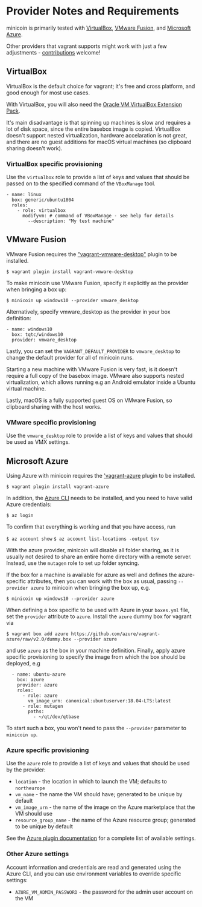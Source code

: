 # Provider Notes and Requirements

minicoin is primarily tested with [VirtualBox](https://virtualbox.org), 
[VMware Fusion](https://www.vmware.com/products/fusion.html), and
[Microsoft Azure](https://portal.azure.com).

Other providers that vagrant supports might work with just a few adjustments -
[contributions](contributing.md) welcome!

## VirtualBox

VirtualBox is the default choice for vagrant; it's free and cross platform,
and good enough for most use cases.

With VirtualBox, you will also need the
[Oracle VM VirtualBox Extension Pack](https://www.virtualbox.org/wiki/Downloads).

It's main disadvantage is that spinning up machines is slow and requires a lot of
disk space, since the entire basebox image is copied. VirtualBox doesn't support
nested virtualization, hardware accelaration is not great, and there are no guest
additions for macOS virtual machines (so clipboard sharing doesn't work).

### VirtualBox specific provisioning

Use the `virtualbox` role to provide a list of keys and values that
should be passed on to the specified command of the `VBoxManage` tool.

```
- name: linux
  box: generic/ubuntu1804
  roles:
    - role: virtualbox
      modifyvm: # command of VBoxManage - see help for details
        --description: "My test machine"
```

## VMware Fusion

VMware Fusion requires the
["vagrant-vmware-desktop"](https://www.vagrantup.com/docs/providers/vmware) plugin
to be installed.

`$ vagrant plugin install vagrant-vmware-desktop`

To make minicoin use VMware Fusion, specify it explicitly as the provider when
bringing a box up:

`$ minicoin up windows10 --provider vmware_desktop`

Alternatively, specify vmware_desktop as the provider in your box definition:

```
- name: windows10
  box: tqtc/windows10
  provider: vmware_desktop
```

Lastly, you can set the `VAGRANT_DEFAULT_PROVIDER` to `vmware_desktop` to change
the default provider for all of minicoin runs.

Starting a new machine with VMware Fusion is very fast, is it doesn't require a full copy
of the basebox image. VMware also supports nested virtualization, which allows running
e.g an Android emulator inside a Ubuntu virtual machine.

Lastly, macOS is a fully supported guest OS on VMware Fusion, so clipboard sharing with
the host works.

### VMware specific provisioning

Use the `vmware_desktop` role to provide a list of keys and values that
should be used as VMX settings.


## Microsoft Azure

Using Azure with minicoin requires the
['vagrant-azure](https://github.com/Azure/vagrant-azure) plugin to be installed.

`$ vagrant plugin install vagrant-azure`

In addition, the [Azure CLI](https://docs.microsoft.com/en-us/cli/azure/install-azure-cli)
needs to be installed, and you need to have valid Azure credentials:

`$ az login`

To confirm that everything is working and that you have access, run

`$ az account show`
`$ az account list-locations -output tsv`

With the azure provider, minicoin will disable all folder sharing, as it is usually
not desired to share an entire home directory with a remote server. Instead, use
the `mutagen` role to set up folder syncing.

If the box for a machine is available for azure as well and defines the azure-specific
attributes, then you can work with the box as usual, passing `--provider azure` to
minicoin when bringing the box up, e.g.

`$ minicoin up windows10 --provider azure`

When defining a box specific to be used with Azure in your `boxes.yml` file, set the
`provider` attribute to `azure`. Install the `azure` dummy box for vagrant via

`$ vagrant box add azure https://github.com/azure/vagrant-azure/raw/v2.0/dummy.box --provider azure`

and use `azure` as the box in your machine definition. Finally, apply azure specific
provisioning to specify the image from which the box should be deployed, e.g

```
  - name: ubuntu-azure
    box: azure
    provider: azure
    roles:
      - role: azure
        vm_image_urn: canonical:ubuntuserver:18.04-LTS:latest
      - role: mutagen
        paths:
          - ~/qt/dev/qtbase
```

To start such a box, you won't need to pass the `--provider` parameter to `minicoin up`.

### Azure specific provisioning

Use the `azure` role to provide a list of keys and values that should be
used by the provider:

* `location` - the location in which to launch the VM; defaults to `northeurope`
* `vm_name` - the name the VM should have; generated to be unique by default
* `vm_image_urn` - the name of the image on the Azure marketplace that the VM should use
* `resource_group_name` - the name of the Azure resource group; generated to be unique by default

See the [Azure plugin documentation](https://github.com/azure/vagrant-azure) for a complete list
of available settings.

### Other Azure settings

Account information and credentials are read and generated using the Azure CLI,
and you can use environment variables to override specific settings:

* `AZURE_VM_ADMIN_PASSWORD` - the password for the admin user account on the VM
